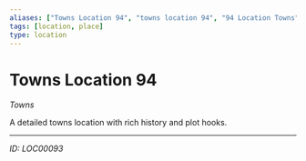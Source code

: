 ```yaml
---
aliases: ["Towns Location 94", "towns location 94", "94 Location Towns"]
tags: [location, place]
type: location
---
```


# Towns Location 94

*Towns*

A detailed towns location with rich history and plot hooks.

---
*ID: LOC00093*